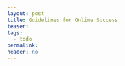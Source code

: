 ```yaml
---
layout: post
title: Guidelines for Online Success
teaser:
tags:
  - todo
permalink:
header: no
---
```

